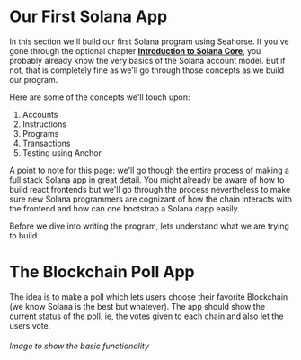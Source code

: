 # Our First Solana App

In this section we'll build our first Solana program using Seahorse. If you've gone through the optional chapter [**Introduction to Solana Core**](../introduction-to-solana-core/introduction-to-solana-core.md), you probably already know the very basics of the Solana account model. But if not, that is completely fine as we'll go through those concepts as we build our program.

Here are some of the concepts we'll touch upon:
1. Accounts
2. Instructions
3. Programs
4. Transactions
5. Testing using Anchor

A point to note for this page: we'll go though the entire process of making a full stack Solana app in great detail. You might already be aware of how to build react frontends but we'll go through the process nevertheless to make sure new Solana programmers are cognizant of how the chain interacts with the frontend and how can one bootstrap a Solana dapp easily. 

Before we dive into writing the program, lets understand what we are trying to build.

# The Blockchain Poll App
The idea is to make a poll which lets users choose their favorite Blockchain (we know Solana is the best but whatever). The app should show the current status of the poll, ie, the votes given to each chain and also let the users vote.

###### Image to show the basic functionality